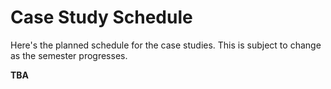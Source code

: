 # Case Study Schedule
Here's the planned schedule for the case studies.  This is subject to change as the semester progresses.

**TBA**